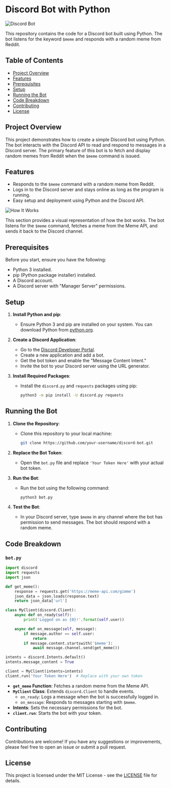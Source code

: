 # Discord Bot with Python

![Discord Bot](./Assets/Discord%20Bot%20with%20Python.gif)

This repository contains the code for a Discord bot built using Python. The bot listens for the keyword `$meme` and responds with a random meme from Reddit.

## Table of Contents

- [Project Overview](#project-overview)
- [Features](#features)
- [Prerequisites](#prerequisites)
- [Setup](#setup)
- [Running the Bot](#running-the-bot)
- [Code Breakdown](#code-breakdown)
- [Contributing](#contributing)
- [License](#license)

## Project Overview

This project demonstrates how to create a simple Discord bot using Python. The bot interacts with the Discord API to read and respond to messages in a Discord server. The primary feature of this bot is to fetch and display random memes from Reddit when the `$meme` command is issued.

## Features

- Responds to the `$meme` command with a random meme from Reddit.
- Logs in to the Discord server and stays online as long as the program is running.
- Easy setup and deployment using Python and the Discord API.


![How It Works](assets/how_it_works.png)

This section provides a visual representation of how the bot works. The bot listens for the `$meme` command, fetches a meme from the Meme API, and sends it back to the Discord channel.

## Prerequisites

Before you start, ensure you have the following:

- Python 3 installed.
- pip (Python package installer) installed.
- A Discord account.
- A Discord server with "Manager Server" permissions.

## Setup

1. **Install Python and pip**:
   - Ensure Python 3 and pip are installed on your system. You can download Python from [python.org](https://www.python.org/).

2. **Create a Discord Application**:
   - Go to the [Discord Developer Portal](https://discord.com/developers/applications).
   - Create a new application and add a bot.
   - Get the bot token and enable the "Message Content Intent."
   - Invite the bot to your Discord server using the URL generator.

3. **Install Required Packages**:
   - Install the `discord.py` and `requests` packages using pip:
     ```bash
     python3 -m pip install -U discord.py requests
     ```

## Running the Bot

1. **Clone the Repository**:
   - Clone this repository to your local machine:
     ```bash
     git clone https://github.com/your-username/discord-bot.git
     ```

2. **Replace the Bot Token**:
   - Open the `bot.py` file and replace `'Your Token Here'` with your actual bot token.

3. **Run the Bot**:
   - Run the bot using the following command:
     ```bash
     python3 bot.py
     ```

4. **Test the Bot**:
   - In your Discord server, type `$meme` in any channel where the bot has permission to send messages. The bot should respond with a random meme.

## Code Breakdown

### `bot.py`

```python
import discord
import requests
import json

def get_meme():
    response = requests.get('https://meme-api.com/gimme')
    json_data = json.loads(response.text)
    return json_data['url']

class MyClient(discord.Client):
    async def on_ready(self):
        print('Logged on as {0}!'.format(self.user))

    async def on_message(self, message):
        if message.author == self.user:
            return
        if message.content.startswith('$meme'):
            await message.channel.send(get_meme())

intents = discord.Intents.default()
intents.message_content = True

client = MyClient(intents=intents)
client.run('Your Token Here')  # Replace with your own token
```

- **`get_meme` Function**: Fetches a random meme from the Meme API.
- **`MyClient` Class**: Extends `discord.Client` to handle events.
  - `on_ready`: Logs a message when the bot is successfully logged in.
  - `on_message`: Responds to messages starting with `$meme`.
- **Intents**: Sets the necessary permissions for the bot.
- **`client.run`**: Starts the bot with your token.

## Contributing

Contributions are welcome! If you have any suggestions or improvements, please feel free to open an issue or submit a pull request.

## License

This project is licensed under the MIT License - see the [LICENSE](LICENSE) file for details.


